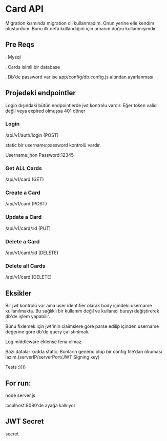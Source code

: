 # Card API

Migration kısmında migration cli kullanmadım. Onun yerine elle kendim oluşturdum. Bunu ilk defa kullandığım için umarım doğru kullanmışımdır.

## Pre Reqs
. Mysql

. Cards isimli bir database

. Db'de password var ise app/config/db.config.js altından ayarlanması


## Projedeki endpointler
Login dışındaki bütün endpointlerde jwt kontrolu vardır. Eğer token valid değil veya expired olmuşsa 401 döner

### Login

/api/v1/auth/login (POST)

static bir username:password kontrolü vardır.

Username:jhon
Password:12345

### Get ALL Cards

/api/v1/card (GET)

### Create a Card

/api/v1/card (POST)

### Update a Card

/api/v1/card/:id (PUT)

### Delete a Card

/api/v1/card/:id (DELETE)

### Delete all Cards

/api/v1/card (DELETE)



## Eksikler

Bir jwt kontrolü var ama user identifier olarak body içindeki username kullanılmakta. Bu sağlıklı bir kullanım değil ve kullanıcı burayı değiştirerek db'de işlem yapabilir. 

Bunu fixlemek için jwt'inin claimslere göre parse edilip içinden username değerine göre db'de query çalıştırılmalı.

Log middleware eklense fena olmaz.

Bazı datalar kodda static. Bunların generic olup bir config file'dan okuması lazım.(serverIP/serverPort/JWT Signing key)

Tests  :))))


## For run:
node server.js

localhost:8080'de ayağa kalkıyor

## JWT Secret
secret